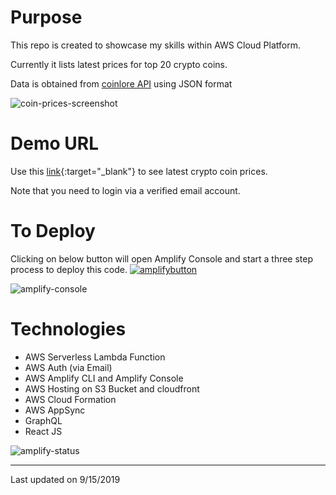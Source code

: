 
# Purpose

This repo is created to showcase my skills within AWS Cloud Platform.

Currently it lists latest prices for top 20 crypto coins.

Data is obtained from [coinlore API](https://api.coinlore.com/api/tickers/?start=0&limit=20) using JSON format

![coin-prices-screenshot](https://raw.githubusercontent.com/bilgrami/resume/master/amplify-app/public/coin-prices-screenshot.JPG "coin-prices-screenshot.JPG")

# Demo URL

Use this [link](http://syedbilgrami-hostingproject-dev-dev.s3-website-us-east-1.amazonaws.com/){:target="_blank"} to see latest crypto coin prices.

Note that you need to login via a verified email account.

# To Deploy

Clicking on below button will open Amplify Console and start a three step process to deploy this code.
[![amplifybutton](https://oneclick.amplifyapp.com/button.svg)](https://console.aws.amazon.com/amplify/home#/deploy?repo=https://github.com/bilgrami/resume)

![amplify-console](https://d2908q01vomqb2.cloudfront.net/da4b9237bacccdf19c0760cab7aec4a8359010b0/2019/07/24/2019-07-24_15-36-32-1024x465.png "amplify-console")

# Technologies

* AWS Serverless Lambda Function
* AWS Auth (via Email)
* AWS Amplify CLI and Amplify Console
* AWS Hosting on S3 Bucket and cloudfront
* AWS Cloud Formation
* AWS AppSync
* GraphQL
* React JS

![amplify-status](https://raw.githubusercontent.com/bilgrami/resume/master/amplify-app/public/amplify-status.JPG "amplify status")

---
Last updated on 9/15/2019

